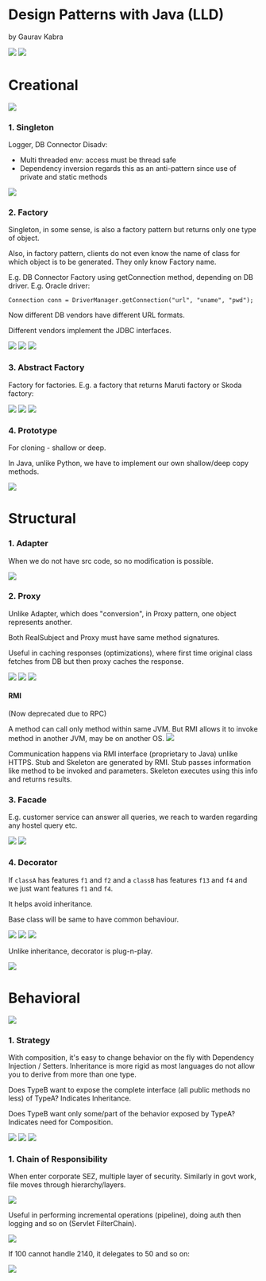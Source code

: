 # Design Patterns with Java (LLD)
by Gaurav Kabra

![](./assets/images/types.png)
![](./assets/images/hierarchy.png)


# Creational
![](./assets/images/creational.png)

### 1. Singleton
Logger, DB Connector 
Disadv:
- Multi threaded env: access must be thread safe
- Dependency inversion regards this as an anti-pattern since use of private and static methods

![](./assets/images/singleton.png)

### 2. Factory
Singleton, in some sense, is also a factory pattern but returns only one type of object.

Also, in factory pattern, clients do not even know the name of class for which object is to be generated. They only know Factory name.

E.g. DB Connector Factory using getConnection method, depending on DB driver. E.g. Oracle driver:
```
Connection conn = DriverManager.getConnection("url", "uname", "pwd");
```
Now different DB vendors have different URL formats.

Different vendors implement the JDBC interfaces.

![](./assets/images/factory.png)
![](./assets/images/factory_2.png)
![](./assets/images/factory_eg.png)

### 3. Abstract Factory
Factory for factories. E.g. a factory that returns Maruti factory or Skoda factory:

![](./assets/images/abstract_factory.png)
![](./assets/images/abstract_factory_eg.png)
![](./assets/images/abstract_factory_comp.png)

### 4. Prototype
For cloning - shallow or deep.

In Java, unlike Python, we have to implement our own shallow/deep copy methods.

![](./assets/images/proto.png)

# Structural

### 1. Adapter
When we do not have src code, so no modification is possible.

![](./assets/images/adapter.png)

### 2. Proxy
Unlike Adapter, which does "conversion", in Proxy pattern, one object represents another.

Both RealSubject and Proxy must have same method signatures.

Useful in caching responses (optimizations), where first time original class fetches from DB but then proxy caches the response.

![](./assets/images/proxy.png)
![](./assets/images/proxy_eg.png)
![](./assets/images/proxy_uses.png)

#### RMI
(Now deprecated due to RPC)

A method can call only method within same JVM. But RMI allows it to invoke method in another JVM, may be on another OS.
![](./assets/images/rmi.png)

Communication happens via RMI interface (proprietary to Java) unlike HTTPS.
Stub and Skeleton are generated by RMI. Stub passes information like method to be invoked and parameters. Skeleton executes using this info and returns results.

### 3. Facade
E.g. customer service can answer all queries, we reach to warden regarding any hostel query etc.

![](./assets/images/facade.png)
![](./assets/images/facade_eg.png)

### 4. Decorator
If `classA` has features `f1` and `f2` and a `classB` has features `f13` and `f4` and we just want features `f1` and `f4`.

It helps avoid inheritance.

Base class will be same to have common behaviour.

![](./assets/images/decorator.png)
![](./assets/images/decorator_eg.png)
![](./assets/images/decorator_eg_2.png)

Unlike inheritance, decorator is plug-n-play.

![](./assets/images/decorator_vs_inherit.png)

# Behavioral
![](./assets/images/behave.png)
### 1. Strategy

With composition, it's easy to change behavior on the fly with Dependency Injection / Setters. Inheritance is more rigid as most languages do not allow you to derive from more than one type.

Does TypeB want to expose the complete interface (all public methods no less) of TypeA? Indicates Inheritance.

Does TypeB want only some/part of the behavior exposed by TypeA? Indicates need for Composition.

![](./assets/images/strategy.png)
![](./assets/images/no_inheritance.png)
![](./assets/images/yes_strategy.png)

### 1. Chain of Responsibility
When enter corporate SEZ, multiple layer of security. Similarly in govt work, file moves through hierarchy/layers.

![](./assets/images/cor.png)

Useful in performing incremental operations (pipeline), doing auth then logging and so on (Servlet FilterChain).

![](./assets/images/filter_chain.png)

If 100 cannot handle 2140, it delegates to 50 and so on:

![](./assets/images/cor_eg.png)